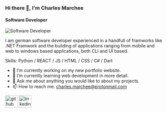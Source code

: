 ### Hi there 👾, I'm Charles Marchee
#### Software Developer
![Software Developer](https://images.pond5.com/blue-programming-code-background-abstract-footage-090894338_prevstill.jpeg)

I am german software developer experienced in a handfull of framworks like .NET Framwork and the building of applications ranging from mobile and web to windows based applications, both CLI and UI based.  

Skills: Python / REACT / JS / HTML / CSS / C# / Dart

- 🔭 I’m currently working on my new portfolio website. 
- 🌱 I’m currently learning web development in more detail. 
- 💬 Ask me about anything you would like to about my projects. 
- 📫 How to reach me: charles.marchee@protonmail.com 


[<img src='https://cdn.jsdelivr.net/npm/simple-icons@3.0.1/icons/github.svg' alt='github' height='40'>](https://github.com/charles-marchee)  [<img src='https://cdn.jsdelivr.net/npm/simple-icons@3.0.1/icons/linkedin.svg' alt='linkedin' height='40'>](https://www.linkedin.com/in/charles-marchee/)  


